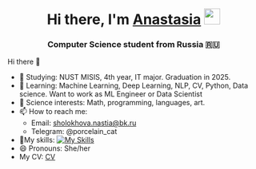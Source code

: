 <h1 align="center">Hi there, I'm <a href="https://github.com/AnastasiaSholokhova" target="_blank">Anastasia</a> 
<img src="https://github.com/blackcater/blackcater/raw/main/images/Hi.gif" height="32"/></h1>

<h3 align="center">Computer Science student from Russia 🇷🇺</h3>Hi there 👋


- 🔭 Studying: NUST MISIS, 4th year, IT major. Graduation in 2025.
- 🌱 Learning: Machine Learning, Deep Learning, NLP, CV, Python, Data science. Want to work as ML Engineer or Data Scientist
- 🔎 Science interests: Math, programming, languages, art. 
- 📫 How to reach me:
  * Email: sholokhova.nastia@bk.ru
  * Telegram: @porcelain_cat
- 🧠My skills:
[![My Skills](https://skillicons.dev/icons?i=cs,dart,docker,django,flutter,git,github,mysql,py,pytorch,linux,redis,html,css,postgres,c)](https://skillicons.dev)
- 😄 Pronouns: She/her
- My CV: <a href="https://github.com/AnastasiaSholokhova/CV" target="_blank">CV</a>
